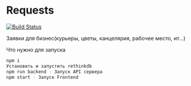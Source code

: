 # Requests
[![Build Status](https://travis-ci.org/rebiz/requests.svg?branch=master)](https://travis-ci.org/rebiz/requests.svg?branch=master)

Заявки для бизнес(курьеры, цветы, канцелярия, рабочее место, ит...)

Что нужно для запуска
```bash
npm i
Установить и запустить rethinkdb
npm run backend - Запуск API сервера
npm start - Запуск Frontend
```

